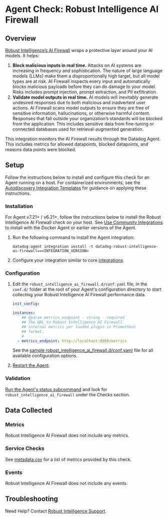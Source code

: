 # Agent Check: Robust Intelligence AI Firewall

## Overview

[Robust Intelligence’s AI Firewall][1] wraps a protective layer around your AI models. It helps:
1. **Block malicious inputs in real time.** Attacks on AI systems are increasing in frequency and sophistication. The nature of large language models (LLMs) make them a disproportionally high target, but all model types are at risk. AI Firewall inspects every input and automatically blocks malicious payloads before they can do damage to your model. Risks includes prompt injection, prompt extraction, and PII exfiltration.
2. **Validate model outputs in real time.** AI models will inevitably generate undesired responses due to both malicious and inadvertent user actions. AI Firewall scans model outputs to ensure they are free of sensitive information, hallucinations, or otherwise harmful content. Responses that fall outside your organization’s standards will be blocked from the application. This includes sensitive data from fine-tuning or connected databases used for retrieval-augmented generation.

This integration monitors the AI Firewall results through the Datadog Agent. This includes metrics for allowed datapoints, blocked datapoints, and reasons data points were blocked.

## Setup

Follow the instructions below to install and configure this check for an Agent running on a host. For containerized environments, see the [Autodiscovery Integration Templates][3] for guidance on applying these instructions.

### Installation

For Agent v7.21+ / v6.21+, follow the instructions below to install the Robust Intelligence AI Firewall check on your host. See [Use Community Integrations][2] to install with the Docker Agent or earlier versions of the Agent.

1. Run the following command to install the Agent integration:

   ```shell
   datadog-agent integration install -t datadog-robust-intelligence-ai-firewall==<INTEGRATION_VERSION>
   ```

2. Configure your integration similar to core [integrations][3].

### Configuration

1. Edit the `robust_intelligence_ai_firewall.d/conf.yaml` file, in the `conf.d/` folder at the root of your Agent's configuration directory to start collecting your Robust Intelligence AI Firewall performance data.
    ```yaml
    init_config:

    instances:
        ## @param metrics_endpoint - string - required
        ## The URL to Robust Intelligence AI Firewall 
        ## internal metrics per loaded plugin in Prometheus
        ## format.
        #
      - metrics_endpoint: http://localhost:8080/metrics
    ```
   See the [sample robust_intelligence_ai_firewall.d/conf.yaml][4] file for all available configuration options.

2. [Restart the Agent][5].

### Validation

[Run the Agent's status subcommand][6] and look for `robust_intelligence_ai_firewall` under the Checks section.

## Data Collected

### Metrics

Robust Intelligence AI Firewall does not include any metrics.

### Service Checks

See [metadata.csv][7] for a list of metrics provided by this check.

### Events

Robust Intelligence AI Firewall does not include any events.

## Troubleshooting

Need Help? Contact [Robust Intelligence Support][9].

[1]: https://www.robustintelligence.com/platform/ai-firewall
[2]: https://app.datadoghq.com/account/settings/agent/latest
[3]: https://docs.datadoghq.com/agent/kubernetes/integrations/
[4]: https://github.com/DataDog/integrations-extras/blob/master/robust_intelligence_ai_firewall/datadog_checks/robust_intelligence_ai_firewall/data/conf.yaml.example
[5]: https://docs.datadoghq.com/agent/guide/agent-commands/#start-stop-and-restart-the-agent
[6]: https://docs.datadoghq.com/agent/guide/agent-commands/#agent-status-and-information
[7]: https://github.com/DataDog/integrations-extras/blob/master/robust_intelligence_ai_firewall/metadata.csv
[8]: https://github.com/DataDog/integrations-extras/blob/master/robust_intelligence_ai_firewall/assets/service_checks.json
[9]: mailto:help@robustintelligence.com

